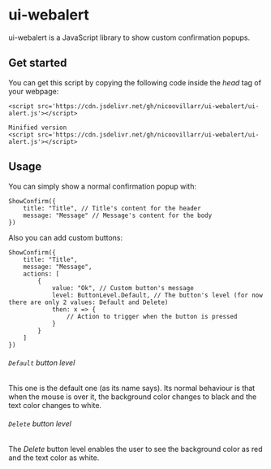 # ui-webalert
ui-webalert is a JavaScript library to  show custom confirmation popups.

## Get started
You can get this script by copying the following code inside the _head_ tag of your webpage:
```
<script src='https://cdn.jsdelivr.net/gh/nicoovillarr/ui-webalert/ui-alert.js'></script>

Minified version
<script src='https://cdn.jsdelivr.net/gh/nicoovillarr/ui-webalert/ui-alert.js'></script>
```

## Usage
You can simply show a normal confirmation popup with:
```
ShowConfirm({
    title: "Title", // Title's content for the header
    message: "Message" // Message's content for the body
})
```

Also you can add custom buttons:
```
ShowConfirm({
    title: "Title",
    message: "Message",
    actions: [
        {
            value: "Ok", // Custom button's message
            level: ButtonLevel.Default, // The button's level (for now there are only 2 values: Default and Delete)
            then: x => {
                // Action to trigger when the button is pressed
            }
        }
    ]
})
```

###### `Default` button level
This one is the default one (as its name says). Its normal behaviour is that when the mouse is over it, the background color changes to black and the text color changes to white.

###### `Delete` button level
The _Delete_ button level enables the user to see the background color as red and the text color as white.